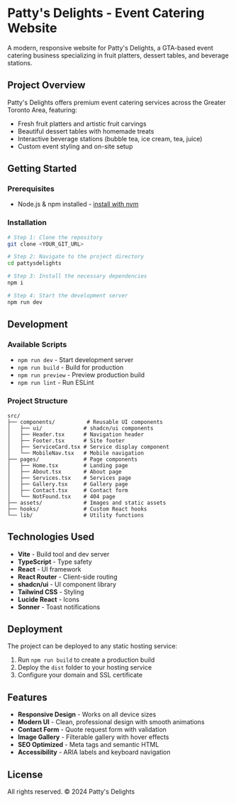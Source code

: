# Patty's Delights - Event Catering Website

A modern, responsive website for Patty's Delights, a GTA-based event catering business specializing in fruit platters, dessert tables, and beverage stations.

## Project Overview

Patty's Delights offers premium event catering services across the Greater Toronto Area, featuring:
- Fresh fruit platters and artistic fruit carvings
- Beautiful dessert tables with homemade treats
- Interactive beverage stations (bubble tea, ice cream, tea, juice)
- Custom event styling and on-site setup

## Getting Started

### Prerequisites

- Node.js & npm installed - [install with nvm](https://github.com/nvm-sh/nvm#installing-and-updating)

### Installation

```sh
# Step 1: Clone the repository
git clone <YOUR_GIT_URL>

# Step 2: Navigate to the project directory
cd pattysdelights

# Step 3: Install the necessary dependencies
npm i

# Step 4: Start the development server
npm run dev
```

## Development

### Available Scripts

- `npm run dev` - Start development server
- `npm run build` - Build for production
- `npm run preview` - Preview production build
- `npm run lint` - Run ESLint

### Project Structure

```
src/
├── components/          # Reusable UI components
│   ├── ui/             # shadcn/ui components
│   ├── Header.tsx      # Navigation header
│   ├── Footer.tsx      # Site footer
│   ├── ServiceCard.tsx # Service display component
│   └── MobileNav.tsx   # Mobile navigation
├── pages/              # Page components
│   ├── Home.tsx        # Landing page
│   ├── About.tsx       # About page
│   ├── Services.tsx    # Services page
│   ├── Gallery.tsx     # Gallery page
│   ├── Contact.tsx     # Contact form
│   └── NotFound.tsx    # 404 page
├── assets/             # Images and static assets
├── hooks/              # Custom React hooks
└── lib/                # Utility functions
```

## Technologies Used

- **Vite** - Build tool and dev server
- **TypeScript** - Type safety
- **React** - UI framework
- **React Router** - Client-side routing
- **shadcn/ui** - UI component library
- **Tailwind CSS** - Styling
- **Lucide React** - Icons
- **Sonner** - Toast notifications

## Deployment

The project can be deployed to any static hosting service:

1. Run `npm run build` to create a production build
2. Deploy the `dist` folder to your hosting service
3. Configure your domain and SSL certificate

## Features

- **Responsive Design** - Works on all device sizes
- **Modern UI** - Clean, professional design with smooth animations
- **Contact Form** - Quote request form with validation
- **Image Gallery** - Filterable gallery with hover effects
- **SEO Optimized** - Meta tags and semantic HTML
- **Accessibility** - ARIA labels and keyboard navigation

## License

All rights reserved. © 2024 Patty's Delights
